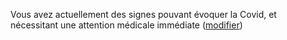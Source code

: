 Vous avez actuellement des signes pouvant évoquer la Covid, et nécessitant une attention médicale immédiate (<a href="#symptomesactuels">modifier</a>)
